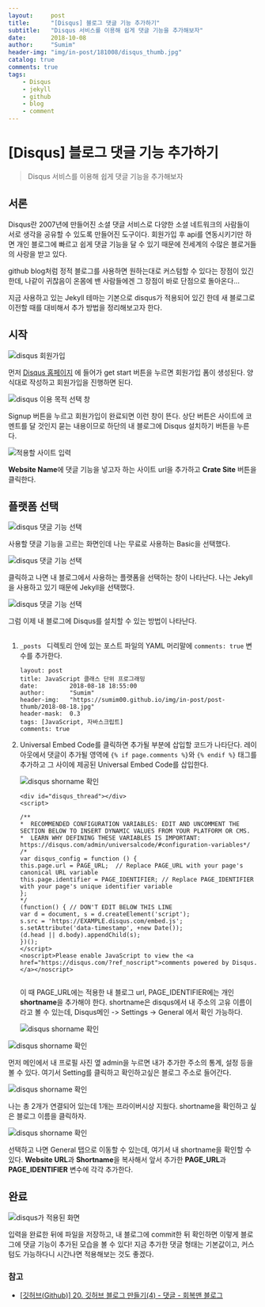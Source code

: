 ```yaml
---
layout:     post
title:      "[Disqus] 블로그 댓글 기능 추가하기"
subtitle:   "Disqus 서비스를 이용해 쉽게 댓글 기능을 추가해보자"
date:       2018-10-08
author:     "Sumim"
header-img: "img/in-post/181008/disqus_thumb.jpg"
catalog: true
comments: true
tags:
    - Disqus
    - jekyll
    - github
    - blog
    - comment
---
```




# [Disqus] 블로그 댓글 기능 추가하기

> Disqus 서비스를 이용해 쉽게 댓글 기능을 추가해보자



## 서론

Disqus란 2007년에 만들어진 소셜 댓글 서비스로 다양한 소셜 네트워크의 사람들이 서로 생각을 공유할 수 있도록 만들어진  도구이다. 회원가입 후 api를 연동시키기만 하면 개인 블로그에 빠르고 쉽게 댓글 기능을 달 수 있기 때문에 전세계의 수많은 블로거들의 사랑을 받고 있다. 

github blog처럼 정적 블로그를 사용하면 원하는대로 커스텀할 수 있다는 장점이 있긴 한데, 나같이 귀찮음이 온몸에 밴 사람들에겐 그 장점이 바로 단점으로 돌아온다...

지금 사용하고 있는 Jekyll 테마는 기본으로 disqus가 적용되어 있긴 한데 새 블로그로 이전할 때를 대비해서 추가 방법을 정리해보고자 한다.



## 시작

![disqus 회원가입](https://sumim00.github.io/img/in-post/181008/disqus_01.png)

먼저 [Disqus 홈페이지](https://disqus.com/) 에 들어가 get start 버튼을 누르면 회원가입 폼이 생성된다. 양식대로 작성하고 회원가입을 진행하면 된다. 

![disqus 이용 목적 선택 창](https://sumim00.github.io/img/in-post/181008/disqus_02.png)

Signup 버튼을 누르고 회원가입이 완료되면 이런 창이 뜬다. 상단 버튼은 사이트에 코멘트를 달 것인지 묻는 내용이므로 하단의 내 블로그에 Disqus 설치하기 버튼을 누른다.

![적용할 사이트 입력](https://sumim00.github.io/img/in-post/181008/disqus_03.png)

**Website Name**에  댓글 기능을 넣고자 하는 사이트 url을 추가하고 **Crate Site** 버튼을 클릭한다. 



## 플랫폼 선택

![disqus 댓글 기능 선택](https://sumim00.github.io/img/in-post/181008/disqus_04.png)

사용할 댓글 기능을 고르는 화면인데 나는 무료로 사용하는 Basic을 선택했다. 

![disqus 댓글 기능 선택](https://sumim00.github.io/img/in-post/181008/disqus_05.png)

클릭하고 나면 내 블로그에서 사용하는 플랫폼을 선택하는 창이 나타난다. 나는 Jekyll을 사용하고 있기 때문에 Jekyll을 선택했다.

![disqus 댓글 기능 선택](https://sumim00.github.io/img/in-post/181008/disqus_06.png)

그럼 이제 내 블로그에 Disqus를 설치할 수 있는 방법이 나타난다. 



## 

1. ```_posts ``` 디렉토리 안에 있는 포스트 파일의 YAML 머리말에 ``` comments: true ``` 변수를 추가한다.

   ```
   layout: post
   title: JavaScript 클래스 단위 프로그래밍
   date:         2018-08-18 18:55:00
   author:       "Sumim"
   header-img:   "https://sumim00.github.io/img/in-post/post-thumb/2018-08-18.jpg"
   header-mask:  0.3
   tags: [JavaScript, 자바스크립트]
   comments: true
   ```

2. Universal Embed Code를 클릭하면 추가될 부분에 삽입할 코드가 나타단다. 레이아웃에서 댓글이 추가될 영역에 ```{% if page.comments %}```와 ```{% endif %}``` 태그를 추가하고 그 사이에 제공된 Universal Embed Code를 삽입한다. 

   ![disqus shorname 확인](https://sumim00.github.io/img/in-post/181008/disqus_07.png)

   ```
   <div id="disqus_thread"></div>
   <script>
   
   /**
   *  RECOMMENDED CONFIGURATION VARIABLES: EDIT AND UNCOMMENT THE SECTION BELOW TO INSERT DYNAMIC VALUES FROM YOUR PLATFORM OR CMS.
   *  LEARN WHY DEFINING THESE VARIABLES IS IMPORTANT: https://disqus.com/admin/universalcode/#configuration-variables*/
   /*
   var disqus_config = function () {
   this.page.url = PAGE_URL;  // Replace PAGE_URL with your page's canonical URL variable
   this.page.identifier = PAGE_IDENTIFIER; // Replace PAGE_IDENTIFIER with your page's unique identifier variable
   };
   */
   (function() { // DON'T EDIT BELOW THIS LINE
   var d = document, s = d.createElement('script');
   s.src = 'https://EXAMPLE.disqus.com/embed.js';
   s.setAttribute('data-timestamp', +new Date());
   (d.head || d.body).appendChild(s);
   })();
   </script>
   <noscript>Please enable JavaScript to view the <a href="https://disqus.com/?ref_noscript">comments powered by Disqus.</a></noscript>
                               
   ```

   이 때 PAGE_URL에는 적용한 내 블로그 url,  PAGE_IDENTIFIER에는 개인 **shortname**을 추가해야 한다.  shortname은 disqus에서 내 주소의 고유 이름이라고 볼 수 있는데, Disqus메인 -> Settings -> General 에서 확인 가능하다.

   ![disqus shorname 확인](https://sumim00.github.io/img/in-post/181008/disqus_09.png)



![disqus shorname 확인](https://sumim00.github.io/img/in-post/181008/disqus_10.png)



먼저 메인에서 내 프로필 사진 옆 admin을 누르면 내가 추가한 주소의 통계, 설정 등을 볼 수 있다. 여기서 Setting를 클릭하고 확인하고싶은 블로그 주소로 들어간다. 

![disqus shorname 확인](https://sumim00.github.io/img/in-post/181008/disqus_11.png)

나는 총 2개가 연결되어 있는데 1개는 프라이버시상 지웠다. shortname을 확인하고 싶은 블로그 이름을 클릭하자.

![disqus shorname 확인](https://sumim00.github.io/img/in-post/181008/disqus_12.png)

선택하고 나면 General 탭으로 이동할 수 있는데, 여기서 내 shortname을 확인할 수 있다.  **Website URL**과 **Shortname**을 복사해서 앞서 추가한 **PAGE_URL**과 **PAGE_IDENTIFIER** 변수에 각각 추가한다.



## 완료

![disqus가 적용된 화면](https://sumim00.github.io/img/in-post/181008/disqus_13.png)

입력을 완료한 뒤에 파일을 저장하고, 내 블로그에 commit한 뒤 확인하면 이렇게 블로그에 댓글 기능이 추가된 모습을 볼 수 있다! 지금 추가한 댓글 형태는 기본값이고, 커스텀도 가능하다니 시간나면 적용해보는 것도 좋겠다.



### 참고

+ [[깃허브(Github)] 20. 깃허브 블로그 만들기(4) - 댓글 - 회복맨 블로그](http://recoveryman.tistory.com/391)









